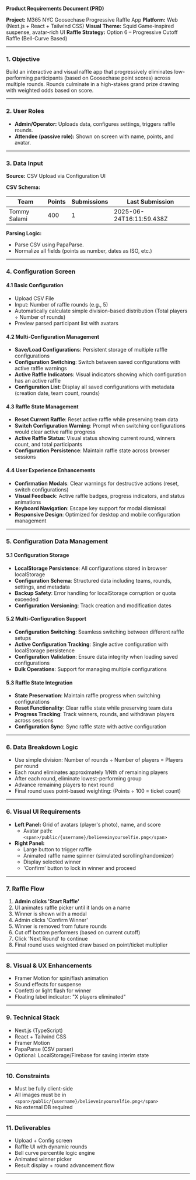 **Product Requirements Document (PRD)**

**Project:** M365 NYC Goosechase Progressive Raffle App
**Platform:** Web (Next.js + React + Tailwind CSS)
**Visual Theme:** Squid Game-inspired suspense, avatar-rich UI
**Raffle Strategy:** Option 6 – Progressive Cutoff Raffle (Bell-Curve Based)

---

### 1. Objective

Build an interactive and visual raffle app that progressively eliminates low-performing participants (based on Goosechase point scores) across multiple rounds. Rounds culminate in a high-stakes grand prize drawing with weighted odds based on score.

---

### 2. User Roles

* **Admin/Operator:** Uploads data, configures settings, triggers raffle rounds.
* **Attendee (passive role):** Shown on screen with name, points, and avatar.

---

### 3. Data Input

**Source:** CSV Upload via Configuration UI

**CSV Schema:**

| Team         | Points | Submissions | Last Submission          |
| ------------ | ------ | ----------- | ------------------------ |
| Tommy Salami | 400    | 1           | 2025-06-24T16:11:59.438Z |

**Parsing Logic:**

* Parse CSV using PapaParse.
* Normalize all fields (points as number, dates as ISO, etc.)

---

### 4. Configuration Screen

#### 4.1 Basic Configuration
* Upload CSV File
* Input: Number of raffle rounds (e.g., 5)
* Automatically calculate simple division-based distribution (Total players ÷ Number of rounds)
* Preview parsed participant list with avatars

#### 4.2 Multi-Configuration Management
* **Save/Load Configurations**: Persistent storage of multiple raffle configurations
* **Configuration Switching**: Switch between saved configurations with active raffle warnings
* **Active Raffle Indicators**: Visual indicators showing which configuration has an active raffle
* **Configuration List**: Display all saved configurations with metadata (creation date, team count, rounds)

#### 4.3 Raffle State Management
* **Reset Current Raffle**: Reset active raffle while preserving team data
* **Switch Configuration Warning**: Prompt when switching configurations would clear active raffle progress
* **Active Raffle Status**: Visual status showing current round, winners count, and total participants
* **Configuration Persistence**: Maintain raffle state across browser sessions

#### 4.4 User Experience Enhancements
* **Confirmation Modals**: Clear warnings for destructive actions (reset, switch configurations)
* **Visual Feedback**: Active raffle badges, progress indicators, and status animations
* **Keyboard Navigation**: Escape key support for modal dismissal
* **Responsive Design**: Optimized for desktop and mobile configuration management

---

### 5. Configuration Data Management

#### 5.1 Configuration Storage
* **LocalStorage Persistence**: All configurations stored in browser localStorage
* **Configuration Schema**: Structured data including teams, rounds, settings, and metadata
* **Backup Safety**: Error handling for localStorage corruption or quota exceeded
* **Configuration Versioning**: Track creation and modification dates

#### 5.2 Multi-Configuration Support
* **Configuration Switching**: Seamless switching between different raffle setups
* **Active Configuration Tracking**: Single active configuration with localStorage persistence
* **Configuration Validation**: Ensure data integrity when loading saved configurations
* **Bulk Operations**: Support for managing multiple configurations

#### 5.3 Raffle State Integration
* **State Preservation**: Maintain raffle progress when switching configurations
* **Reset Functionality**: Clear raffle state while preserving team data
* **Progress Tracking**: Track winners, rounds, and withdrawn players across sessions
* **Configuration Sync**: Sync raffle state with active configuration

---

### 6. Data Breakdown Logic

* Use simple division: Number of rounds ÷ Number of players = Players per round
* Each round eliminates approximately 1/Nth of remaining players
* After each round, eliminate lowest-performing group
* Advance remaining players to next round
* Final round uses point-based weighting: (Points ÷ 100 = ticket count)

---

### 6. Visual UI Requirements

* **Left Panel:** Grid of avatars (player's photo), name, and score
  * Avatar path: `<span>/public/{username}/believeinyourselfie.png</span>`
* **Right Panel:**
  * Large button to trigger raffle
  * Animated raffle name spinner (simulated scrolling/randomizer)
  * Display selected winner
  * 'Confirm' button to lock in winner and proceed

---

### 7. Raffle Flow

1. **Admin clicks 'Start Raffle'**
2. UI animates raffle picker until it lands on a name
3. Winner is shown with a modal
4. Admin clicks 'Confirm Winner'
5. Winner is removed from future rounds
6. Cut off bottom performers (based on current cutoff)
7. Click 'Next Round' to continue
8. Final round uses weighted draw based on point/ticket multiplier

---

### 8. Visual & UX Enhancements

* Framer Motion for spin/flash animation
* Sound effects for suspense
* Confetti or light flash for winner
* Floating label indicator: "X players eliminated"

---

### 9. Technical Stack

* Next.js (TypeScript)
* React + Tailwind CSS
* Framer Motion
* PapaParse (CSV parser)
* Optional: LocalStorage/Firebase for saving interim state

---

### 10. Constraints

* Must be fully client-side
* All images must be in `<span>/public/{username}/believeinyourselfie.png</span>`
* No external DB required

---

### 11. Deliverables

* Upload + Config screen
* Raffle UI with dynamic rounds
* Bell curve percentile logic engine
* Animated winner picker
* Result display + round advancement flow

---
